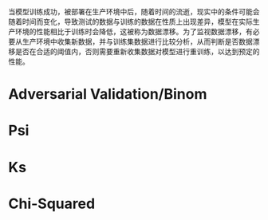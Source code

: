 当模型训练成功，被部署在生产环境中后，随着时间的流逝，现实中的条件可能会随着时间而变化，导致测试的数据与训练的数据在性质上出现差异，模型在实际生产环境的性能相比于训练时会降低，这被称为数据漂移。为了监视数据漂移，有必要从生产环境中收集新数据，并与训练集数据进行比较分析，从而判断是否数据漂移是否在合适的阈值内，否则需要重新收集数据对模型进行重训练，以达到预定的性能。

# Adversarial Validation/Binom

# Psi

# Ks

# Chi-Squared